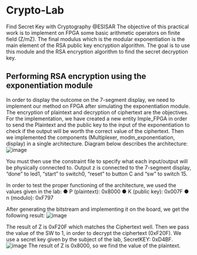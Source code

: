 # Crypto-Lab
Find Secret Key with Cryptography @ESISAR
The objective of this practical work is to implement on FPGA some basic arithmetic operators on finite field (Z/mZ). The final modulus which is the modular exponentiation is
the main element of the RSA public key encryption algorithm. The goal is to use this module and the RSA encryption algorithm to find the secret decryption key.

## Performing RSA encryption using the exponentiation module

In order to display the outcome on the 7-segment display, we need to implement our method on FPGA after simulating the exponentiation module. The encryption of plaintext and decryption of ciphertext are the objectives. For the implementation, we have created a new entity Imple_FPGA in order to send the Plaintext and the public key to the input of the exponentiation to check if the output will be worth the correct value of the ciphertext. Then we implemented the components (Multiplexer, modm_exponentiation, display) in a single architecture. Diagram below describes the architecture:
![image](https://github.com/Ahsan728/Crypto-Lab/assets/34878134/7172c857-f49f-480f-b6c9-48e7f8e0f0c5)

You must then use the constraint file to specify what each input/output will be physically connected to. Output z is connected to the 7-segment display, “done” to led1, “start” to switch0, “reset” to button C and “sw” to switch 15.

In order to test the proper functioning of the architecture, we used the values given in the lab:
● P (plaintext): 0x8000
● K (public key): 0x007F
● n (modulo): 0xF797

After generating the bitstream and implementing it on the board, we get the following result:
![image](https://github.com/Ahsan728/Crypto-Lab/assets/34878134/023a471b-8070-43b5-8a7a-3ab19767feec)

The result of Z is 0xF20F which matches the Ciphertext well.
Then we pass the value of the SW to 1, in order to decrypt the ciphertext (0xF20F). We use a secret key given by the subject of the lab, SecretKEY: 0xD4BF.
![image](https://github.com/Ahsan728/Crypto-Lab/assets/34878134/2de7ce05-86ca-4094-917d-c7d4c5153610)
The result of Z is 0x8000, so we find the value of the plaintext.

